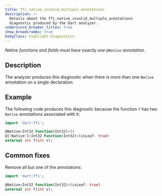 ```yaml
---
title: ffi_native_invalid_multiple_annotations
description: >-
  Details about the ffi_native_invalid_multiple_annotations
  diagnostic produced by the Dart analyzer.
underscore_breaker_titles: true
show_breadcrumbs: true
bodyClass: highlight-diagnostics
---
```


_Native functions and fields must have exactly one `@Native` annotation._

## Description

The analyzer produces this diagnostic when there is more than one `Native`
annotation on a single declaration.

## Example

The following code produces this diagnostic because the function `f` has
two `Native` annotations associated with it:

```dart
import 'dart:ffi';

@Native<Int32 Function(Int32)>()
@[!Native!]<Int32 Function(Int32)>(isLeaf: true)
external int f(int v);
```

## Common fixes

Remove all but one of the annotations:

```dart
import 'dart:ffi';

@Native<Int32 Function(Int32)>(isLeaf: true)
external int f(int v);
```

